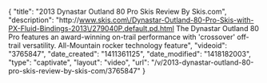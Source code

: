 {
    "title": "2013 Dynastar Outland 80 Pro Skis Review By Skis.com",
    "description": "http:\/\/www.skis.com\/Dynastar-Outland-80-Pro-Skis-with-PX-Fluid-Bindings-2013\/279040P,default,pd.html  The Dynastar Outland 80 Pro features an award-winning on-trail performance with 'crossover' off-trail versatility. All-Mountain rocker technology feature",
    "videoid": "3765847",
    "date_created": "1411361125",
    "date_modified": "1418182003",
    "type": "captivate",
    "layout": "video",
    "url": "\/v\/2013-dynastar-outland-80-pro-skis-review-by-skis-com\/3765847"
}